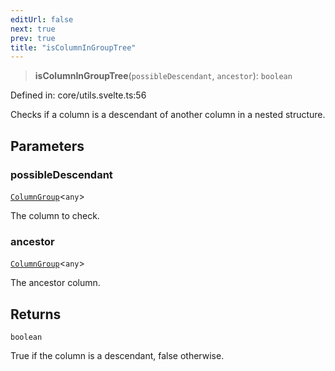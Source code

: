 ```yaml
---
editUrl: false
next: true
prev: true
title: "isColumnInGroupTree"
---
```


> **isColumnInGroupTree**(`possibleDescendant`, `ancestor`): `boolean`

Defined in: core/utils.svelte.ts:56

Checks if a column is a descendant of another column in a nested structure.

## Parameters

### possibleDescendant

[`ColumnGroup`](/api/interfaces/columngroup/)\<`any`\>

The column to check.

### ancestor

[`ColumnGroup`](/api/interfaces/columngroup/)\<`any`\>

The ancestor column.

## Returns

`boolean`

True if the column is a descendant, false otherwise.
